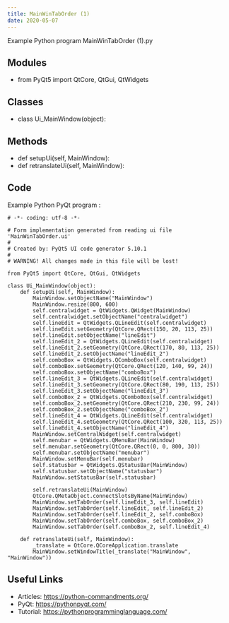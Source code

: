 ```yaml
---
title: MainWinTabOrder (1)
date: 2020-05-07
---
```

Example Python program MainWinTabOrder (1).py

## Modules

* from PyQt5 import QtCore, QtGui, QtWidgets

## Classes

* class Ui_MainWindow(object):

## Methods

* def setupUi(self, MainWindow):
* def retranslateUi(self, MainWindow):

## Code

Example Python PyQt program :

    # -*- coding: utf-8 -*-
    
    # Form implementation generated from reading ui file 'MainWinTabOrder.ui'
    #
    # Created by: PyQt5 UI code generator 5.10.1
    #
    # WARNING! All changes made in this file will be lost!
    
    from PyQt5 import QtCore, QtGui, QtWidgets
    
    class Ui_MainWindow(object):
        def setupUi(self, MainWindow):
            MainWindow.setObjectName("MainWindow")
            MainWindow.resize(800, 600)
            self.centralwidget = QtWidgets.QWidget(MainWindow)
            self.centralwidget.setObjectName("centralwidget")
            self.lineEdit = QtWidgets.QLineEdit(self.centralwidget)
            self.lineEdit.setGeometry(QtCore.QRect(150, 20, 113, 25))
            self.lineEdit.setObjectName("lineEdit")
            self.lineEdit_2 = QtWidgets.QLineEdit(self.centralwidget)
            self.lineEdit_2.setGeometry(QtCore.QRect(170, 80, 113, 25))
            self.lineEdit_2.setObjectName("lineEdit_2")
            self.comboBox = QtWidgets.QComboBox(self.centralwidget)
            self.comboBox.setGeometry(QtCore.QRect(120, 140, 99, 24))
            self.comboBox.setObjectName("comboBox")
            self.lineEdit_3 = QtWidgets.QLineEdit(self.centralwidget)
            self.lineEdit_3.setGeometry(QtCore.QRect(80, 190, 113, 25))
            self.lineEdit_3.setObjectName("lineEdit_3")
            self.comboBox_2 = QtWidgets.QComboBox(self.centralwidget)
            self.comboBox_2.setGeometry(QtCore.QRect(210, 230, 99, 24))
            self.comboBox_2.setObjectName("comboBox_2")
            self.lineEdit_4 = QtWidgets.QLineEdit(self.centralwidget)
            self.lineEdit_4.setGeometry(QtCore.QRect(100, 320, 113, 25))
            self.lineEdit_4.setObjectName("lineEdit_4")
            MainWindow.setCentralWidget(self.centralwidget)
            self.menubar = QtWidgets.QMenuBar(MainWindow)
            self.menubar.setGeometry(QtCore.QRect(0, 0, 800, 30))
            self.menubar.setObjectName("menubar")
            MainWindow.setMenuBar(self.menubar)
            self.statusbar = QtWidgets.QStatusBar(MainWindow)
            self.statusbar.setObjectName("statusbar")
            MainWindow.setStatusBar(self.statusbar)
    
            self.retranslateUi(MainWindow)
            QtCore.QMetaObject.connectSlotsByName(MainWindow)
            MainWindow.setTabOrder(self.lineEdit_3, self.lineEdit)
            MainWindow.setTabOrder(self.lineEdit, self.lineEdit_2)
            MainWindow.setTabOrder(self.lineEdit_2, self.comboBox)
            MainWindow.setTabOrder(self.comboBox, self.comboBox_2)
            MainWindow.setTabOrder(self.comboBox_2, self.lineEdit_4)
    
        def retranslateUi(self, MainWindow):
            _translate = QtCore.QCoreApplication.translate
            MainWindow.setWindowTitle(_translate("MainWindow", "MainWindow"))
    
    

## Useful Links

- Articles: https://python-commandments.org/
- PyQt: https://pythonpyqt.com/
- Tutorial: https://pythonprogramminglanguage.com/
